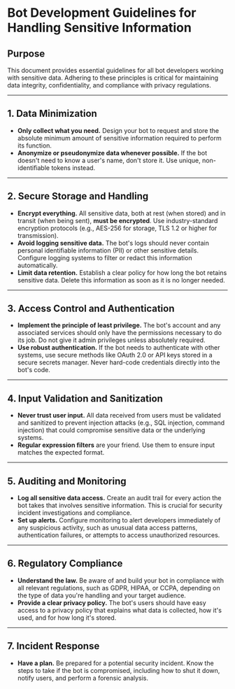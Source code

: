 # Bot Development Guidelines for Handling Sensitive Information

## Purpose

This document provides essential guidelines for all bot developers working with sensitive data. Adhering to these principles is critical for maintaining data integrity, confidentiality, and compliance with privacy regulations.

---

## 1. Data Minimization

* **Only collect what you need.** Design your bot to request and store the absolute minimum amount of sensitive information required to perform its function.
* **Anonymize or pseudonymize data whenever possible.** If the bot doesn't need to know a user's name, don't store it. Use unique, non-identifiable tokens instead.

---

## 2. Secure Storage and Handling

* **Encrypt everything.** All sensitive data, both at rest (when stored) and in transit (when being sent), **must be encrypted**. Use industry-standard encryption protocols (e.g., AES-256 for storage, TLS 1.2 or higher for transmission).
* **Avoid logging sensitive data.** The bot's logs should never contain personal identifiable information (PII) or other sensitive details. Configure logging systems to filter or redact this information automatically.
* **Limit data retention.** Establish a clear policy for how long the bot retains sensitive data. Delete this information as soon as it is no longer needed.

---

## 3. Access Control and Authentication

* **Implement the principle of least privilege.** The bot's account and any associated services should only have the permissions necessary to do its job. Do not give it admin privileges unless absolutely required.
* **Use robust authentication.** If the bot needs to authenticate with other systems, use secure methods like OAuth 2.0 or API keys stored in a secure secrets manager. Never hard-code credentials directly into the bot's code.

---

## 4. Input Validation and Sanitization

* **Never trust user input.** All data received from users must be validated and sanitized to prevent injection attacks (e.g., SQL injection, command injection) that could compromise sensitive data or the underlying systems.
* **Regular expression filters** are your friend. Use them to ensure input matches the expected format.

---

## 5. Auditing and Monitoring

* **Log all sensitive data access.** Create an audit trail for every action the bot takes that involves sensitive information. This is crucial for security incident investigations and compliance.
* **Set up alerts.** Configure monitoring to alert developers immediately of any suspicious activity, such as unusual data access patterns, authentication failures, or attempts to access unauthorized resources.

---

## 6. Regulatory Compliance

* **Understand the law.** Be aware of and build your bot in compliance with all relevant regulations, such as GDPR, HIPAA, or CCPA, depending on the type of data you're handling and your target audience.
* **Provide a clear privacy policy.** The bot's users should have easy access to a privacy policy that explains what data is collected, how it's used, and for how long it's stored.

---

## 7. Incident Response

* **Have a plan.** Be prepared for a potential security incident. Know the steps to take if the bot is compromised, including how to shut it down, notify users, and perform a forensic analysis.